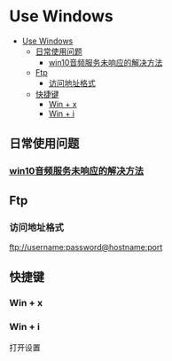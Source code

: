 # Use Windows

- [Use Windows](#use-windows)
  - [日常使用问题](#日常使用问题)
    - [win10音频服务未响应的解决方法](#win10音频服务未响应的解决方法)
  - [Ftp](#ftp)
    - [访问地址格式](#访问地址格式)
  - [快捷键](#快捷键)
    - [Win + x](#win--x)
    - [Win + i](#win--i)

## 日常使用问题

### [win10音频服务未响应的解决方法](https://jingyan.baidu.com/article/ab0b56303bf45ec15afa7d86.html)

## Ftp

### 访问地址格式

<ftp://username:password@hostname:port>

## 快捷键

### Win + x

### Win + i

打开设置
